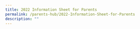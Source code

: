 ```yaml
---
title: 2022 Information Sheet for Parents
permalink: /parents-hub/2022-Information-Sheet-for-Parents
description: ""
---
```

